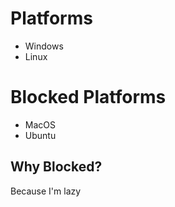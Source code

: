 # Platforms

- Windows
- Linux

# Blocked Platforms

- MacOS
- Ubuntu

## Why Blocked?
Because I'm lazy
